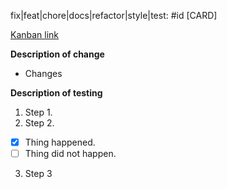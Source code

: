 fix|feat|chore|docs|refactor|style|test: #id [CARD]

[Kanban link](https://chartiq.kanbanize.com/ctrl_board/18/cards/CARD/details)

**Description of change**
* Changes

**Description of testing**
1. Step 1.
2. Step 2.
- [x] Thing happened.
- [ ] Thing did not happen.
3. Step 3